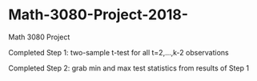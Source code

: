 # Math-3080-Project-2018-
Math 3080 Project

Completed Step 1: two-sample t-test for all t=2,...,k-2 observations

Completed Step 2: grab min and max test statistics from results of Step 1
